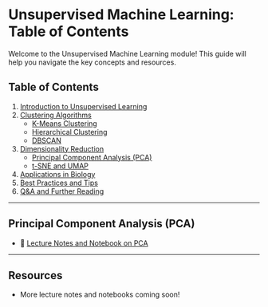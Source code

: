 
# Unsupervised Machine Learning: Table of Contents

Welcome to the Unsupervised Machine Learning module! This guide will help you navigate the key concepts and resources.

## Table of Contents

1. [Introduction to Unsupervised Learning](#introduction-to-unsupervised-learning)
2. [Clustering Algorithms](#clustering-algorithms)
    - [K-Means Clustering](#k-means-clustering)
    - [Hierarchical Clustering](#hierarchical-clustering)
    - [DBSCAN](#dbscan)
3. [Dimensionality Reduction](#dimensionality-reduction)
    - [Principal Component Analysis (PCA)](#principal-component-analysis-pca)
    - [t-SNE and UMAP](#t-sne-and-umap)
4. [Applications in Biology](#applications-in-biology)
5. [Best Practices and Tips](#best-practices-and-tips)
6. [Q&A and Further Reading](#qa-and-further-reading)

---

## Principal Component Analysis (PCA)

- 📓 [Lecture Notes and Notebook on PCA](@neelsoumya/python_machine_learning/files/pca_notes.ipynb)

---

## Resources

- More lecture notes and notebooks coming soon!
